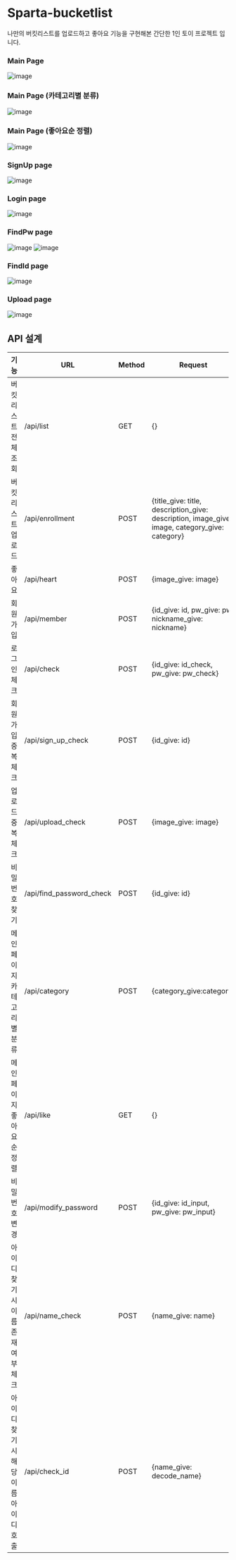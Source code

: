 # Sparta-bucketlist

나만의 버킷리스트를 업로드하고 좋아요 기능을 구현해본 간단한 1인 토이 프로젝트 입니다.

### Main Page
![image](https://user-images.githubusercontent.com/70055619/155463483-48ae4255-c9db-4b72-8f78-8c1a3270cf8d.png)



### Main Page (카테고리별 분류)
![image](https://user-images.githubusercontent.com/70055619/155464396-4ee8defa-5577-41fa-9f7c-52e11dacb991.png)



### Main Page (좋아요순 정렬)
![image](https://user-images.githubusercontent.com/70055619/155464505-0a136663-50ee-48ea-a0ac-b1641643a9d8.png)



### SignUp page
![image](https://user-images.githubusercontent.com/70055619/155464791-f93793ca-3b32-4ecc-af2b-dcdfe3d850e8.png)



### Login page
![image](https://user-images.githubusercontent.com/70055619/155465135-07c36387-2377-4e20-beb4-705f8e6a835b.png)



### FindPw page
![image](https://user-images.githubusercontent.com/70055619/155465300-e1993041-2a9e-4957-9d3e-ca44a5ba4cfb.png)
![image](https://user-images.githubusercontent.com/70055619/155465547-05fd9bc5-21e6-44f1-83b3-68427514ab64.png)



### FindId page
![image](https://user-images.githubusercontent.com/70055619/155465622-8408b896-54f8-4e8b-aa87-560c95693381.png)



### Upload page
![image](https://user-images.githubusercontent.com/70055619/155465938-06c36691-59cc-4846-b5de-6d8f7cef4e93.png)



## API 설계

| 기능          | URL             | Method    |Request      |Response|
| ----------- | --------------- | --------- | ----------- | ------ |
| 버킷리스트 전체 조회     | /api/list          | GET      | {}      | {'lists': [{'title': "스카이 다이빙", "category": "스포츠", "description":"스카이 다이빙 해야지!", "image": "", "like": 12}, ....]} |
| 버킷리스트 업로드       | /api/enrollment | POST | {title_give: title, description_give: description, image_give: image, category_give: category} | {'msg': '등록되었습니다!'} |
| 좋아요  | /api/heart | POST| {image_give: image}       | {'result': True} |{}  |
| 회원가입      | /api/member  | POST | {id_give: id, pw_give: pw, nickname_give: nickname}  |  {'msg': '등록되었습니다!'} |
| 로그인체크      | /api/check  | POST | {id_give: id_check, pw_give: pw_check}  |  {'result': True} or {'msg': '아이디 및 비밀번호가 틀렸습니다!', 'result': False} |
| 회원가입 중복 체크     | /api/sign_up_check  | POST | {id_give: id}  |  {'result': False} or {'result': True} |
| 업로드 중복 체크     | /api/upload_check  | POST | {image_give: image}  |  {'result': False} or {'result': True} |
| 비밀번호찾기     | /api/find_password_check  | POST | {id_give: id}  |  {'result': False} or {'result': True} |
| 메인페이지 카테고리별 분류     | /api/category  | POST | {category_give:category}  |  'lists': [{'title': "스카이 다이빙", "category": "스포츠", "description":"스카이 다이빙 해야지!", "image": "", "like": 12}, ....]} |
| 메인페이지 좋아요순 정렬     | /api/like  | GET | {}  |  {'lists': [{'title': "스카이 다이빙", "category": "스포츠", "description":"스카이 다이빙 해야지!", "image": "", "like": 12}, ....]} |
| 비밀번호 변경     | /api/modify_password  | POST | {id_give: id_input, pw_give: pw_input}  |  {'msg': '변경완료!'} |
| 아이디 찾기시 이름 존재 여부 체크     | /api/name_check  | POST | {name_give: name}  |  {'result': False} or {'result': True} |
| 아이디 찾기시 해당 이름 아이디 호출     | /api/check_id  | POST | {name_give: decode_name}  |  {'lists': [{'id1': "qweewq", "pw": "q%31d%", "name:"반원재"}, ....]} |







